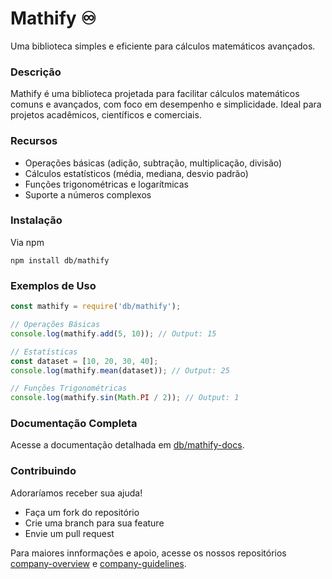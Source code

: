 # Mathify :infinity:
Uma biblioteca simples e eficiente para cálculos matemáticos avançados.

### Descrição
Mathify é uma biblioteca projetada para facilitar cálculos matemáticos comuns e avançados, com foco em desempenho e simplicidade. Ideal para projetos acadêmicos, científicos e comerciais.

### Recursos
- Operações básicas (adição, subtração, multiplicação, divisão)
- Cálculos estatísticos (média, mediana, desvio padrão)
- Funções trigonométricas e logarítmicas
- Suporte a números complexos

### Instalação
Via npm
```console
npm install db/mathify
```

### Exemplos de Uso

```javascript
const mathify = require('db/mathify');

// Operações Básicas
console.log(mathify.add(5, 10)); // Output: 15

// Estatísticas
const dataset = [10, 20, 30, 40];
console.log(mathify.mean(dataset)); // Output: 25

// Funções Trigonométricas
console.log(mathify.sin(Math.PI / 2)); // Output: 1
```

### Documentação Completa
Acesse a documentação detalhada em [db/mathify-docs](https://github.com/My-Very-First-Test-Organization/mathify).

### Contribuindo
Adoraríamos receber sua ajuda!

- Faça um fork do repositório
- Crie uma branch para sua feature
- Envie um pull request

Para maiores innformações e apoio, acesse os nossos repositórios [company-overview](https://github.com/My-Very-First-Test-Organization/company-overview) e [company-guidelines](https://github.com/My-Very-First-Test-Organization/company-guidelines).
